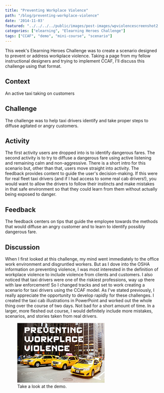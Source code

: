 ```yaml
---
title: "Preventing Workplace Violence"
path: "/blog/preventing-workplace-violence"
date: '2014-11-03'
featured: "../../../../public/images/post-images/wpviolencescreenshot2.png"
categories: ["elearning", "Elearning Heroes Challenge"]
tags: ["CCAF", "demo", "mini-course", "scenario"]
---
```


This week's Elearning Heroes Challenge was to create a scenario designed to prevent or address workplace violence. Taking a page from my fellow instructional designers and trying to implement CCAF, I'll discuss this challenge using that format.

## Context

An active taxi taking on customers

## Challenge

The challenge was to help taxi drivers identify and take proper steps to diffuse agitated or angry customers.

## Activity

The first activity users are dropped into is to identify dangerous fares. The second activity is to try to diffuse a dangerous fare using active listening and remaining calm and non-aggressive. There is a short intro for this scenario but, other than that, users move straight into activity. The feedback provides content to guide the user's decision-making. If this were for real fleet taxi drivers (and if I had access to some real cab drivers!), you would want to allow the drivers to follow their instincts and make mistakes in that safe environment so that they could learn from them without actually being exposed to danger.

## Feedback

The feedback centers on tips that guide the employee towards the methods that would diffuse an angry customer and to learn to identify possibly dangerous fare.

## Discussion

When I first looked at this challenge, my mind went immediately to the office work environment and disgruntled workers. But as I dove into the OSHA information on preventing violence, I was most interested in the definition of workplace violence to include violence from clients and customers. I also noticed that taxi drivers were one of the riskiest professions, way up there with law enforcement! So I changed tracks and set to work creating a scenario for taxi drivers using the CCAF model. As I've stated previously, I really appreciate the opportunity to develop rapidly for these challenges. I created the taxi cab illustrations in PowerPoint and worked out the whole thing over the course of two days. Not bad for a short amount of time. In a larger, more fleshed out course, I would definitely include more mistakes, scenarios, and stories taken from real drivers.

<figure>
  <a href="http://knanthony.com/showcase/WorkplaceViolence/story.html" target="blank">
    <img src="../../../../public/images/post-images/wpviolencescreenshot2.png" alt="Workplace Violence MiniCourse Screenshot" />
  </a>
  <figcaption>Take a look at the demo.</figcaption>
</figure>

